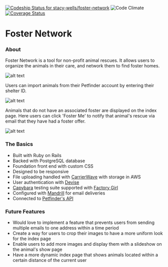 [ ![Codeship Status for stacy-wells/foster-network](https://codeship.com/projects/3c490800-4cc7-0133-1d1f-7691bbba1d6d/status?branch=master)](https://codeship.com/projects/106442)
![Code Climate](https://codeclimate.com/github/stacy-wells/foster-network.png)
[![Coverage Status](https://coveralls.io/repos/stacy-wells/foster-network/badge.svg?branch=master&service=github)](https://coveralls.io/github/stacy-wells/foster-network?branch=master)

# Foster Network

### About

Foster Network is a tool for non-profit animal rescues. It allows users to organize the animals in their care, and network them to find foster homes.

![alt text](http://i.imgur.com/WpeMG3S.jpg)

Users can import animals from their Petfinder account by entering their shelter ID.  

![alt text](http://i.imgur.com/8kEAG6k.png)

Animals that do not have an associated foster are displayed on the index page.  Here users can click 'Foster Me' to notify that animal's rescue via email that they have had a foster offer.

![alt text](http://i.imgur.com/udKyIjZ.jpg)

### The Basics

* Built with Ruby on Rails
* Backed with PostgreSQL database
* Foundation front end with custom CSS
* Designed to be responsive
* File uploading handled with [CarrierWave](https://github.com/carrierwaveuploader/carrierwave) with storage in AWS
* User authentication with [Devise](https://github.com/plataformatec/devise)
* [Capybara](https://github.com/jnicklas/capybara) testing suite supported with [Factory Girl](https://github.com/thoughtbot/factory_girl)
* Configured with [Mandrill](http://mandrill.com/) for email deliveries
* Connected to [Petfinder's API](https://www.petfinder.com/developers/api-docs)


### Future Features

* Would love to implement a feature that prevents users from sending multiple emails to one address within a time period
* Create a way for users to crop their images to have a more uniform look for the index page
* Enable users to add more images and display them with a slideshow on the animal's show page
* Have a more dynamic index page that shows animals located within a certain distance of the current user
